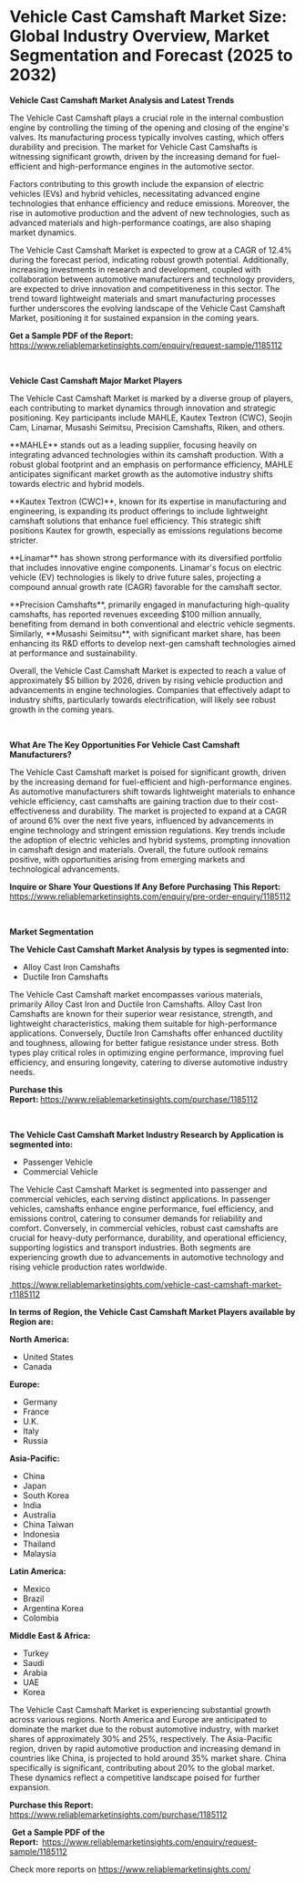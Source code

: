 <p><h1>Vehicle Cast Camshaft Market Size: Global Industry Overview, Market Segmentation and Forecast (2025 to 2032)</h1></p><p><strong>Vehicle Cast Camshaft Market Analysis and Latest Trends</strong></p>
<p><p>The Vehicle Cast Camshaft plays a crucial role in the internal combustion engine by controlling the timing of the opening and closing of the engine's valves. Its manufacturing process typically involves casting, which offers durability and precision. The market for Vehicle Cast Camshafts is witnessing significant growth, driven by the increasing demand for fuel-efficient and high-performance engines in the automotive sector. </p><p>Factors contributing to this growth include the expansion of electric vehicles (EVs) and hybrid vehicles, necessitating advanced engine technologies that enhance efficiency and reduce emissions. Moreover, the rise in automotive production and the advent of new technologies, such as advanced materials and high-performance coatings, are also shaping market dynamics. </p><p>The Vehicle Cast Camshaft Market is expected to grow at a CAGR of 12.4% during the forecast period, indicating robust growth potential. Additionally, increasing investments in research and development, coupled with collaboration between automotive manufacturers and technology providers, are expected to drive innovation and competitiveness in this sector. The trend toward lightweight materials and smart manufacturing processes further underscores the evolving landscape of the Vehicle Cast Camshaft Market, positioning it for sustained expansion in the coming years.</p></p>
<p><strong>Get a Sample PDF of the Report:&nbsp;</strong> <a href="https://www.reliablemarketinsights.com/enquiry/request-sample/1185112?utm_campaign=3560&utm_medium=2&utm_source=Github&utm_content=ia&utm_term=28032025&utm_id=vehicle-cast-camshaft">https://www.reliablemarketinsights.com/enquiry/request-sample/1185112</a></p>
<p>&nbsp;</p>
<p><strong>Vehicle Cast Camshaft Major Market Players</strong></p>
<p><p>The Vehicle Cast Camshaft Market is marked by a diverse group of players, each contributing to market dynamics through innovation and strategic positioning. Key participants include MAHLE, Kautex Textron (CWC), Seojin Cam, Linamar, Musashi Seimitsu, Precision Camshafts, Riken, and others. </p><p>**MAHLE** stands out as a leading supplier, focusing heavily on integrating advanced technologies within its camshaft production. With a robust global footprint and an emphasis on performance efficiency, MAHLE anticipates significant market growth as the automotive industry shifts towards electric and hybrid models. </p><p>**Kautex Textron (CWC)**, known for its expertise in manufacturing and engineering, is expanding its product offerings to include lightweight camshaft solutions that enhance fuel efficiency. This strategic shift positions Kautex for growth, especially as emissions regulations become stricter.</p><p>**Linamar** has shown strong performance with its diversified portfolio that includes innovative engine components. Linamar's focus on electric vehicle (EV) technologies is likely to drive future sales, projecting a compound annual growth rate (CAGR) favorable for the camshaft sector.</p><p>**Precision Camshafts**, primarily engaged in manufacturing high-quality camshafts, has reported revenues exceeding $100 million annually, benefiting from demand in both conventional and electric vehicle segments. Similarly, **Musashi Seimitsu**, with significant market share, has been enhancing its R&D efforts to develop next-gen camshaft technologies aimed at performance and sustainability.</p><p>Overall, the Vehicle Cast Camshaft Market is expected to reach a value of approximately $5 billion by 2026, driven by rising vehicle production and advancements in engine technologies. Companies that effectively adapt to industry shifts, particularly towards electrification, will likely see robust growth in the coming years.</p></p>
<p>&nbsp;</p>
<p><strong>What Are The Key Opportunities For Vehicle Cast Camshaft Manufacturers?</strong></p>
<p><p>The Vehicle Cast Camshaft market is poised for significant growth, driven by the increasing demand for fuel-efficient and high-performance engines. As automotive manufacturers shift towards lightweight materials to enhance vehicle efficiency, cast camshafts are gaining traction due to their cost-effectiveness and durability. The market is projected to expand at a CAGR of around 6% over the next five years, influenced by advancements in engine technology and stringent emission regulations. Key trends include the adoption of electric vehicles and hybrid systems, prompting innovation in camshaft design and materials. Overall, the future outlook remains positive, with opportunities arising from emerging markets and technological advancements.</p></p>
<p><strong>Inquire or Share Your Questions If Any Before Purchasing This Report:</strong> <a href="https://www.reliablemarketinsights.com/enquiry/pre-order-enquiry/1185112?utm_campaign=3560&utm_medium=2&utm_source=Github&utm_content=ia&utm_term=28032025&utm_id=vehicle-cast-camshaft">https://www.reliablemarketinsights.com/enquiry/pre-order-enquiry/1185112</a></p>
<p>&nbsp;</p>
<p><strong>Market Segmentation</strong></p>
<p><strong>The Vehicle Cast Camshaft Market Analysis by types is segmented into:</strong></p>
<p><ul><li>Alloy Cast Iron Camshafts</li><li>Ductile Iron Camshafts</li></ul></p>
<p><p>The Vehicle Cast Camshaft market encompasses various materials, primarily Alloy Cast Iron and Ductile Iron Camshafts. Alloy Cast Iron Camshafts are known for their superior wear resistance, strength, and lightweight characteristics, making them suitable for high-performance applications. Conversely, Ductile Iron Camshafts offer enhanced ductility and toughness, allowing for better fatigue resistance under stress. Both types play critical roles in optimizing engine performance, improving fuel efficiency, and ensuring longevity, catering to diverse automotive industry needs.</p></p>
<p><strong>Purchase this Report:&nbsp;</strong><a href="https://www.reliablemarketinsights.com/purchase/1185112?utm_campaign=3560&utm_medium=2&utm_source=Github&utm_content=ia&utm_term=28032025&utm_id=vehicle-cast-camshaft">https://www.reliablemarketinsights.com/purchase/1185112</a></p>
<p>&nbsp;</p>
<p><strong>The Vehicle Cast Camshaft Market Industry Research by Application is segmented into:</strong></p>
<p><ul><li>Passenger Vehicle</li><li>Commercial Vehicle</li></ul></p>
<p><p>The Vehicle Cast Camshaft Market is segmented into passenger and commercial vehicles, each serving distinct applications. In passenger vehicles, camshafts enhance engine performance, fuel efficiency, and emissions control, catering to consumer demands for reliability and comfort. Conversely, in commercial vehicles, robust cast camshafts are crucial for heavy-duty performance, durability, and operational efficiency, supporting logistics and transport industries. Both segments are experiencing growth due to advancements in automotive technology and rising vehicle production rates worldwide.</p></p>
<p><a href="https://www.reliablemarketinsights.com/vehicle-cast-camshaft-market-r1185112?utm_campaign=3560&utm_medium=2&utm_source=Github&utm_content=ia&utm_term=28032025&utm_id=vehicle-cast-camshaft">&nbsp;https://www.reliablemarketinsights.com/vehicle-cast-camshaft-market-r1185112</a></p>
<p><strong>In terms of Region, the Vehicle Cast Camshaft Market Players available by Region are:</strong></p>
<p>
    <p> <strong> North America: </strong>
        <ul>
            <li>United States</li>
            <li>Canada</li>
        </ul>
        </p> 
    <p> <strong> Europe: </strong>
        <ul>
            <li>Germany</li>
            <li>France</li>
            <li>U.K.</li>
            <li>Italy</li>
            <li>Russia</li>
        </ul>
        </p> 
    <p> <strong> Asia-Pacific: </strong>
        <ul>
            <li>China</li>
            <li>Japan</li>
            <li>South Korea</li>
            <li>India</li>
            <li>Australia</li>
            <li>China Taiwan</li>
            <li>Indonesia</li>
            <li>Thailand</li>
            <li>Malaysia</li>
        </ul>
        </p> 
    <p> <strong> Latin America: </strong>
        <ul>
            <li>Mexico</li>
            <li>Brazil</li>
            <li>Argentina Korea</li>
            <li>Colombia</li>
        </ul>
        </p> 
    <p> <strong> Middle East & Africa: </strong>
        <ul>
            <li>Turkey</li>
            <li>Saudi</li>
            <li>Arabia</li>
            <li>UAE</li>
            <li>Korea</li>
        </ul>
    </p>
    </p>
<p><p>The Vehicle Cast Camshaft Market is experiencing substantial growth across various regions. North America and Europe are anticipated to dominate the market due to the robust automotive industry, with market shares of approximately 30% and 25%, respectively. The Asia-Pacific region, driven by rapid automotive production and increasing demand in countries like China, is projected to hold around 35% market share. China specifically is significant, contributing about 20% to the global market. These dynamics reflect a competitive landscape poised for further expansion.</p></p>
<p><strong>Purchase this Report: </strong><a href="https://www.reliablemarketinsights.com/purchase/1185112?utm_campaign=3560&utm_medium=2&utm_source=Github&utm_content=ia&utm_term=28032025&utm_id=vehicle-cast-camshaft">https://www.reliablemarketinsights.com/purchase/1185112</a></p>
<p>&nbsp;<strong>Get a Sample PDF of the Report:&nbsp;&nbsp;</strong><a href="https://www.reliablemarketinsights.com/enquiry/request-sample/1185112?utm_campaign=3560&utm_medium=2&utm_source=Github&utm_content=ia&utm_term=28032025&utm_id=vehicle-cast-camshaft">https://www.reliablemarketinsights.com/enquiry/request-sample/1185112</a></p>
<p><strong></strong></p>
<p>Check more reports on <a href="https://www.reliablemarketinsights.com/?utm_campaign=3560&utm_medium=2&utm_source=Github&utm_content=ia&utm_term=28032025&utm_id=vehicle-cast-camshaft">https://www.reliablemarketinsights.com/</a></p>